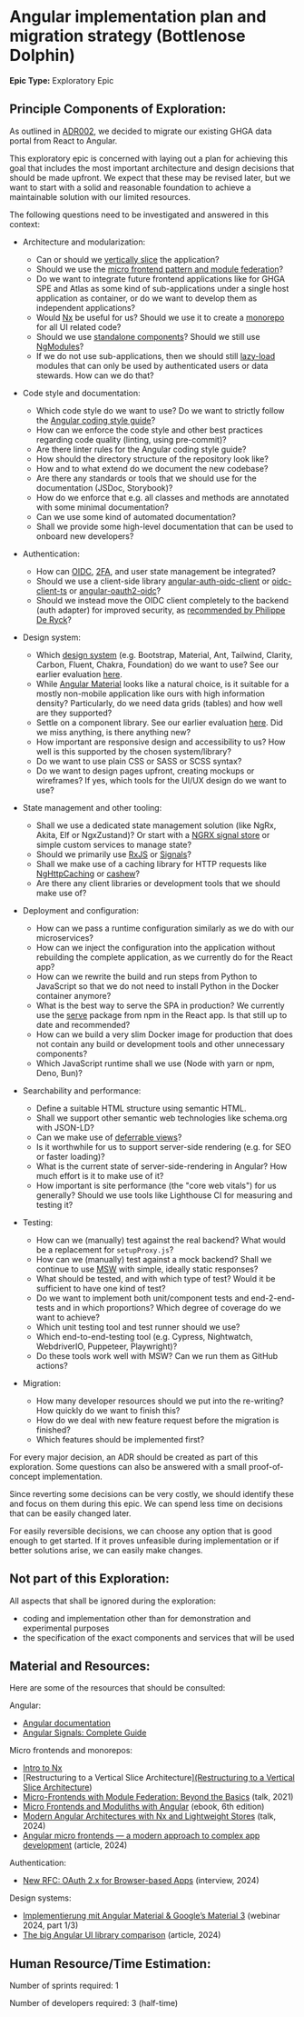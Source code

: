 # Angular implementation plan and migration strategy (Bottlenose Dolphin)

**Epic Type:** Exploratory Epic

## Principle Components of Exploration:

As outlined in [ADR002](https://github.com/ghga-de/adrs/blob/main/docs/adrs/adr002_angular_as_frontend_framework.md), we decided to migrate our existing GHGA data portal from React to Angular.

This exploratory epic is concerned with laying out a plan for achieving this goal that includes the most important architecture and design decisions that should be made upfront. We expect that these may be revised later, but we want to start with a solid and reasonable foundation to achieve a maintainable solution with our limited resources.

The following questions need to be investigated and answered in this context:

- Architecture and modularization:
  - Can or should we [vertically slice](https://www.youtube.com/watch?v=cVVMbuKmNes) the application?
  - Should we use the [micro frontend pattern and module federation](https://www.youtube.com/watch?v=8peHqzO7oqE)?
  - Do we want to integrate future frontend applications like for GHGA SPE and Atlas as some kind of sub-applications under a single host application as container, or do we want to develop them as independent applications?
  - Would [Nx](https://nx.dev/getting-started/why-nx) be useful for us? Should we use it to create a [monorepo](https://monorepo.tools/) for all UI related code?
  - Should we use [standalone components](https://v17.angular.io/guide/standalone-components)? Should we still use [NgModules](https://angular.dev/guide/ngmodules)?
  - If we do not use sub-applications, then we should still [lazy-load](https://angular.dev/guide/ngmodules/lazy-loading) modules that can only be used by authenticated users or data stewards. How can we do that?

- Code style and documentation:
  - Which code style do we want to use? Do we want to strictly follow the [Angular coding style guide](https://angular.dev/style-guide)?
  - How can we enforce the code style and other best practices regarding code quality (linting, using pre-commit)?
  - Are there linter rules for the Angular coding style guide?
  - How should the directory structure of the repository look like?
  - How and to what extend do we document the new codebase?
  - Are there any standards or tools that we should use for the documentation (JSDoc, Storybook)?
  - How do we enforce that e.g. all classes and methods are annotated with some minimal documentation?
  - Can we use some kind of automated documentation?
  - Shall we provide some high-level documentation that can be used to onboard new developers?

- Authentication:
  - How can [OIDC](https://openid.net/developers/how-connect-works/), [2FA](https://auth0.com/learn/two-factor-authentication), and user state management be integrated?
  - Should we use a client-side library [angular-auth-oidc-client](https://github.com/damienbod/angular-auth-oidc-client) or [oidc-client-ts](https://github.com/authts/oidc-client-ts) or [angular-oauth2-oidc](https://github.com/manfredsteyer/angular-oauth2-oidc)?
  - Should we instead move the OIDC client completely to the backend (auth adapter) for improved security, as [recommended by Philippe De Ryck](https://www.youtube.com/live/mORR3hpMaJQ)?

- Design system:
  - Which [design system](https://www.figma.com/blog/design-systems-101-what-is-a-design-system/) (e.g. Bootstrap, Material, Ant, Tailwind, Clarity, Carbon, Fluent, Chakra, Foundation) do we want to use? See our earlier evaluation [here](https://github.com/ghga-de/adrs/pull/5/).
  - While [Angular Material](https://material.angular.io/) looks like a natural choice, is it suitable for a mostly non-mobile application like ours with high information density? Particularly, do we need data grids (tables) and how well are they supported?
  - Settle on a component library. See our earlier evaluation [here](https://github.com/ghga-de/adrs/pull/9). Did we miss anything, is there anything new?
  - How important are responsive design and accessibility to us? How well is this supported by the chosen system/library?
  - Do we want to use plain CSS or SASS or SCSS syntax?
  - Do we want to design pages upfront, creating mockups or wireframes? If yes, which tools for the UI/UX design do we want to use?

- State management and other tooling:
  - Shall we use a dedicated state management solution (like NgRx, Akita, Elf or NgxZustand)? Or start with a [NGRX signal store](https://ngrx.io/guide/signals/signal-store) or simple custom services to manage state?
  - Should we primarily use [RxJS](https://rxjs.dev/) or [Signals](https://angular.dev/guide/signals)?
  - Shall we make use of a caching library for HTTP requests like [NgHttpCaching](https://github.com/nigrosimone/ng-http-caching) or [cashew](https://github.com/ngneat/cashew)?
  - Are there any client libraries or development tools that we should make use of?

- Deployment and configuration:
  - How can we pass a runtime configuration similarly as we do with our microservices?
  - How can we inject the configuration into the application without rebuilding the complete application, as we currently do for the React app?
  - How can we rewrite the build and run steps from Python to JavaScript so that we do not need to install Python in the Docker container anymore?
  - What is the best way to serve the SPA in production? We currently use the [serve](https://www.npmjs.com/package/serve) package from npm in the React app. Is that still up to date and recommended?
  - How can we build a very slim Docker image for production that does not contain any build or development tools and other unnecessary components?
  - Which JavaScript runtime shall we use (Node with yarn or npm, Deno, Bun)?

- Searchability and performance:
  - Define a suitable HTML structure using semantic HTML.
  - Shall we support other semantic web technologies like schema.org with JSON-LD?
  - Can we make use of [deferrable views](https://angular.dev/guide/defer)?
  - Is it worthwhile for us to support server-side rendering (e.g. for SEO or faster loading)?
  - What is the current state of server-side-rendering in Angular? How much effort is it to make use of it?
  - How important is site performance (the "core web vitals") for us generally? Should we use tools like Lighthouse CI for measuring and testing it?

- Testing:
  - How can we (manually) test against the real backend? What would be a replacement for `setupProxy.js`?
  - How can we (manually) test against a mock backend? Shall we continue to use [MSW](https://mswjs.io/) with simple, ideally static responses?
  - What should be tested, and with which type of test? Would it be sufficient to have one kind of test?
  - Do we want to implement both unit/component tests and end-2-end-tests and in which proportions? Which degree of coverage do we want to achieve?
  - Which unit testing tool and test runner should we use?
  - Which end-to-end-testing tool (e.g. Cypress, Nightwatch, WebdriverIO, Puppeteer, Playwright)?
  - Do these tools work well with MSW? Can we run them as GitHub actions?

- Migration:
  - How many developer resources should we put into the re-writing? How quickly do we want to finish this?
  - How do we deal with new feature request before the migration is finished?
  - Which features should be implemented first?

For every major decision, an ADR should be created as part of this exploration.
Some questions can also be answered with a small proof-of-concept implementation.

Since reverting some decisions can be very costly, we should identify these and focus on them during this epic. We can spend less time on decisions that can be easily changed later.

For easily reversible decisions, we can choose any option that is good enough to get started. If it proves unfeasible during implementation or if better solutions arise, we can easily make changes.

## Not part of this Exploration:

All aspects that shall be ignored during the exploration:

- coding and implementation other than for demonstration and experimental purposes
- the specification of the exact components and services that will be used

## Material and Resources:

Here are some of the resources that should be consulted:

Angular:
- [Angular documentation](https://angular.dev)
- [Angular Signals: Complete Guide](https://blog.angular-university.io/angular-signals/)

Micro frontends and monorepos:
- [Intro to Nx](https://nx.dev/getting-started/intro)
- [Restructuring to a Vertical Slice Architecture][(Restructuring to a Vertical Slice Architecture](https://www.youtube.com/watch?v=cVVMbuKmNes))
- [Micro-Frontends with Module Federation: Beyond the Basics](https://www.youtube.com/watch?v=8peHqzO7oqE) (talk, 2021)
- [Micro Frontends and Moduliths with Angular](https://www.angulararchitects.io/en/ebooks/micro-frontends-and-moduliths-with-angular/) (ebook, 6th edition)
- [Modern Angular Architectures with Nx and Lightweight Stores](https://www.youtube.com/watch?v=Plsoiz1f6us) (talk, 2024)
- [Angular micro frontends — a modern approach to complex app development](https://angular.love/angular-micro-frontends-a-modern-approach-to-complex-app-development/) (article, 2024)

Authentication:
- [New RFC: OAuth 2.x for Browser-based Apps](https://www.youtube.com/live/mORR3hpMaJQ) (interview, 2024)

Design systems:
- [Implementierung mit Angular Material & Google’s Material 3](https://www.youtube.com/watch?v=h7zW9FCvU0A) (webinar 2024, part 1/3)
- [The big Angular UI library comparison](https://dev.to/kinginit/the-big-angular-ui-library-comparison-4ifp) (article, 2024)

## Human Resource/Time Estimation:

Number of sprints required: 1

Number of developers required: 3 (half-time)
